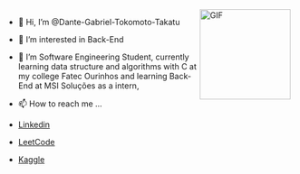 <img align="right" alt="GIF" height="160px" src="https://media.giphy.com/media/du3J3cXyzhj75IOgvA/giphy.gif" />

- 👋 Hi, I’m @Dante-Gabriel-Tokomoto-Takatu  
- 👀 I’m interested in Back-End
- 🌱 I’m Software Engineering Student, currently learning data structure and algorithms with C at my college Fatec Ourinhos and learning Back-End at MSI Soluções as a intern,


- 📫 How to reach me ...<br>
- <a href="https://www.linkedin.com/in/dante-gabriel-tokomoto-takatu-02b3401a0/"> Linkedin</a><br>
- <a href="https://leetcode.com/Dante-Gabriel-Tokomoto-Takatu/">LeetCode</a><br>
- <a href="https://www.kaggle.com/dantetokomoto">Kaggle</a><br>  


<!---
Dante-Gabriel-Tokomoto-Takatu/Dante-Gabriel-Tokomoto-Takatu is a ✨ special ✨ repository because its `README.md` (this file) appears on your GitHub profile.
You can click the Preview link to take a look at your changes.
--->
